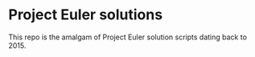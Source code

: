 # Project Euler solutions

This repo is the amalgam of Project Euler solution scripts dating back to 2015. 